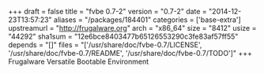 +++
draft = false
title = "fvbe 0.7-2"
version = "0.7-2"
date = "2014-12-23T13:57:23"
aliases = "/packages/184401"
categories = ['base-extra']
upstreamurl = "http://frugalware.org"
arch = "x86_64"
size = "8412"
usize = "44292"
sha1sum = "12e6bce8403477b65126553290c3fe83af57ff55"
depends = "[]"
files = "['/usr/share/doc/fvbe-0.7/LICENSE', '/usr/share/doc/fvbe-0.7/README', '/usr/share/doc/fvbe-0.7/TODO']"
+++
Frugalware Versatile Bootable Environment